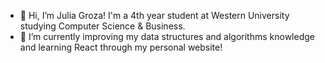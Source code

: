 - 👋 Hi, I’m Julia Groza! I'm a 4th year student at Western University studying Computer Science & Business.
- 🌱 I’m currently improving my data structures and algorithms knowledge and learning React through my personal website!

<!---
julia24g/julia24g is a ✨ special ✨ repository because its `README.md` (this file) appears on your GitHub profile.
You can click the Preview link to take a look at your changes.
--->
